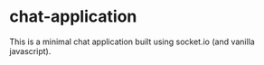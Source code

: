 # chat-application
This is a minimal chat application built using socket.io (and vanilla javascript).
